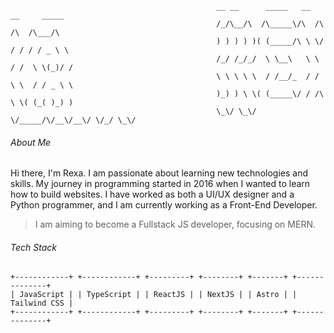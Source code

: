 ```
                                              __ __      _____   __  __     _____   
                                              /_/\__/\  /\_____\/\  /\  /\  /\___/\  
                                              ) ) ) ) )( (_____/\ \ \/ / / / / _ \ \ 
                                              /_/ /_/_/  \ \__\   \ \  / /  \ \(_)/ / 
                                              \ \ \ \ \  / /__/_  / /  \ \  / / _ \ \ 
                                              )_) ) \ \( (_____\/ / /\ \ \( (_( )_) )
                                              \_\/ \_\/ \/_____/\/__\/__\/ \/_/ \_\/ 
```

###### About Me
Hi there, I'm Rexa. I am passionate about learning new technologies and skills. My journey in programming started in 2016 when I wanted to learn how to build websites. I have worked as both a UI/UX designer and a Python programmer, and I am currently working as a Front-End Developer.

> I am aiming to become a Fullstack JS developer, focusing on MERN.

###### Tech Stack
```
+------------+ +------------+ +---------+ +--------+ +-------+ +--------------+
| JavaScript | | TypeScript | | ReactJS | | NextJS | | Astro | | Tailwind CSS |
+------------+ +------------+ +---------+ +--------+ +-------+ +--------------+
```
